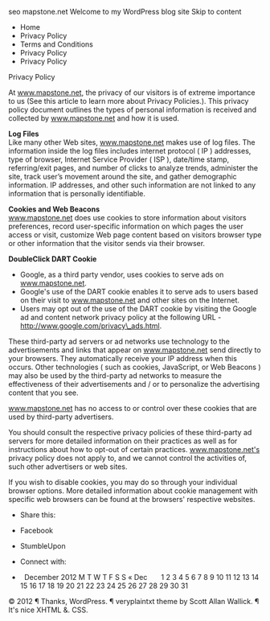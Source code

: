 seo mapstone.net Welcome to my WordPress blog site Skip to content

*   Home
*   Privacy Policy
*   Terms and Conditions
*   Privacy Policy
*   Privacy Policy

Privacy Policy

At www.mapstone.net, the privacy of our visitors is of extreme importance to us (See this article to learn more about Privacy Policies.). This privacy policy document outlines the types of personal information is received and collected by www.mapstone.net and how it is used.

**Log Files**  
Like many other Web sites, www.mapstone.net makes use of log files. The information inside the log files includes internet protocol ( IP ) addresses, type of browser, Internet Service Provider ( ISP ), date/time stamp, referring/exit pages, and number of clicks to analyze trends, administer the site, track user’s movement around the site, and gather demographic information. IP addresses, and other such information are not linked to any information that is personally identifiable.

**Cookies and Web Beacons**  
www.mapstone.net does use cookies to store information about visitors preferences, record user-specific information on which pages the user access or visit, customize Web page content based on visitors browser type or other information that the visitor sends via their browser.

**DoubleClick DART Cookie**

*   Google, as a third party vendor, uses cookies to serve ads on www.mapstone.net.
*   Google's use of the DART cookie enables it to serve ads to users based on their visit to www.mapstone.net and other sites on the Internet.
*   Users may opt out of the use of the DART cookie by visiting the Google ad and content network privacy policy at the following URL - http://www.google.com/privacy\_ads.html.

These third-party ad servers or ad networks use technology to the advertisements and links that appear on www.mapstone.net send directly to your browsers. They automatically receive your IP address when this occurs. Other technologies ( such as cookies, JavaScript, or Web Beacons ) may also be used by the third-party ad networks to measure the effectiveness of their advertisements and / or to personalize the advertising content that you see.

www.mapstone.net has no access to or control over these cookies that are used by third-party advertisers.

You should consult the respective privacy policies of these third-party ad servers for more detailed information on their practices as well as for instructions about how to opt-out of certain practices. www.mapstone.net's privacy policy does not apply to, and we cannot control the activities of, such other advertisers or web sites.

If you wish to disable cookies, you may do so through your individual browser options. More detailed information about cookie management with specific web browsers can be found at the browsers' respective websites.

*   Share this:
*   Facebook
*   StumbleUpon

*   Connect with:
*     December 2012 M T W T F S S « Dec       1 2 3 4 5 6 7 8 9 10 11 12 13 14 15 16 17 18 19 20 21 22 23 24 25 26 27 28 29 30 31  

© 2012 ¶ Thanks, WordPress. ¶ veryplaintxt theme by Scott Allan Wallick. ¶ It's nice XHTML &. CSS.